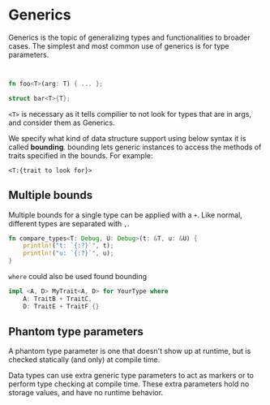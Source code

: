# Generics
Generics is the topic of generalizing types and functionalities to broader cases. The simplest and most common use of generics is for type parameters.

```rust


fn foo<T>(arg: T) { ... };

struct bar<T>{T};

```


`<T>` is necessary as it tells compilier to not look for types that are in args, and consider them as Generics.

We specify what kind of data structure support using below syntax it is called **bounding**. bounding lets generic instances to access the methods of traits specified in the bounds. For example:

`<T:{trait to look for}>`

## Multiple bounds

Multiple bounds for a single type can be applied with a `+`. Like normal, different types are separated with `,`.

```rust
fn compare_types<T: Debug, U: Debug>(t: &T, u: &U) {
    println!("t: `{:?}`", t);
    println!("u: `{:?}`", u);
}
```

`where` could also be used found bounding 

```rust
impl <A, D> MyTrait<A, D> for YourType where
    A: TraitB + TraitC,
    D: TraitE + TraitF {}
```

## Phantom type parameters

A phantom type parameter is one that doesn't show up at runtime, but is checked statically (and only) at compile time.

Data types can use extra generic type parameters to act as markers or to perform type checking at compile time. These extra parameters hold no storage values, and have no runtime behavior.

